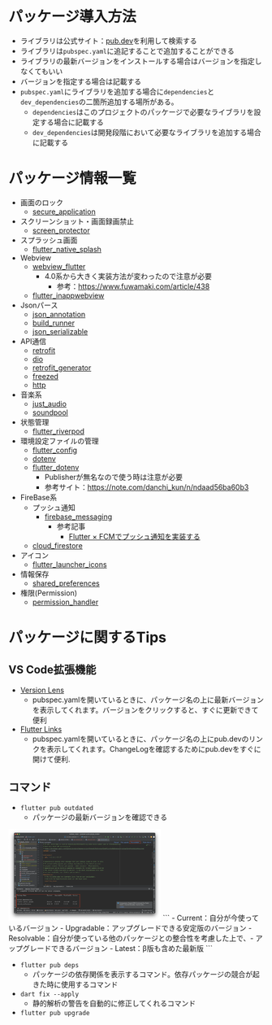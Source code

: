 # パッケージ導入方法
- ライブラリは公式サイト：[pub.dev](https://pub.dev/)を利用して検索する
- ライブラリは`pubspec.yaml`に追記することで追加することができる
- ライブラリの最新バージョンをインストールする場合はバージョンを指定しなくてもいい
- バージョンを指定する場合は記載する
- `pubspec.yaml`にライブラリを追加する場合に`dependencies`と`dev_dependencies`の二箇所追加する場所がある。
  - `dependencies`はこのプロジェクトのパッケージで必要なライブラリを設定する場合に記載する
  - `dev_dependencies`は開発段階において必要なライブラリを追加する場合に記載する

# パッケージ情報一覧
- 画面のロック
  - [secure_application](https://pub.dev/packages/secure_application)
- スクリーンショット・画面録画禁止
  - [screen_protector](https://pub.dev/packages/screen_protector)
- スプラッシュ画面
  - [flutter_native_splash](https://pub.dev/packages/flutter_native_splash)
- Webview
  - [webview_flutter](https://pub.dev/packages/webview_flutter)
    - 4.0系から大きく実装方法が変わったので注意が必要
      - 参考：https://www.fuwamaki.com/article/438
  - [flutter_inappwebview](https://pub.dev/packages/flutter_inappwebview)
- Jsonパース
  - [json_annotation](https://pub.dev/packages/json_annotation)
  - [build_runner](https://pub.dev/packages/build_runner)
  - [json_serializable](https://pub.dev/packages/json_serializable)
- API通信
  - [retrofit](https://pub.dev/packages/retrofit)
  - [dio](https://pub.dev/packages/dio)
  - [retrofit_generator](https://pub.dev/packages/retrofit_generator)
  - [freezed](https://pub.dev/packages/freezed)
  - [http](https://pub.dev/packages/http)
- 音楽系
  - [just_audio](https://pub.dev/packages/just_audio)
  - [soundpool](https://pub.dev/packages/soundpool)
- 状態管理
  - [flutter_riverpod](https://pub.dev/packages/flutter_riverpod)
- 環境設定ファイルの管理
  - [flutter_config](https://pub.dev/packages/flutter_config)
  - [dotenv](https://pub.dev/packages/dotenv/example)
  - [flutter_dotenv](https://pub.dev/packages/flutter_dotenv)
    - Publisherが無名なので使う時は注意が必要
    - 参考サイト：https://note.com/danchi_kun/n/ndaad56ba60b3
- FireBase系
  - プッシュ通知
    - [firebase_messaging](https://pub.dev/packages/firebase_messaging)
      - 参考記事
        - [Flutter × FCMでプッシュ通知を実装する](https://zenn.dev/flutteruniv_dev/articles/flutter_push_notification?redirected=1)
  - [cloud_firestore](https://pub.dev/packages/cloud_firestore)
- アイコン
  - [flutter_launcher_icons](https://pub.dev/packages/flutter_launcher_icons)
- 情報保存
  - [shared_preferences](https://pub.dev/packages/shared_preferences)
- 権限(Permission)
  - [permission_handler](https://pub.dev/packages/permission_handler)

# パッケージに関するTips
## VS Code拡張機能
- [Version Lens](https://marketplace.visualstudio.com/items?itemName=pflannery.vscode-versionlens)
  - pubspec.yamlを開いているときに、パッケージ名の上に最新バージョンを表示してくれます。バージョンをクリックすると、すぐに更新できて便利
- [Flutter Links](https://marketplace.visualstudio.com/items?itemName=djbkwon.flutter-dependency-docs)
  - pubspec.yamlを開いているときに、パッケージ名の上にpub.devのリンクを表示してくれます。ChangeLogを確認するためにpub.devをすぐに開けて便利.

## コマンド
- `flutter pub outdated`
  - パッケージの最新バージョンを確認できる
<img src="/Picture/Flutter/Commnd flutter pub outdated.png" width="300">
```
- Current：自分が今使っているバージョン
- Upgradable：アップグレードできる安定版のバージョン
- Resolvable：自分が使っている他のパッケージとの整合性を考慮した上で、- アップグレードできるバージョン
- Latest：β版も含めた最新版
```

- `flutter pub deps`
  - パッケージの依存関係を表示するコマンド。依存パッケージの競合が起きた時に使用するコマンド
- `dart fix --apply`
  - 静的解析の警告を自動的に修正してくれるコマンド
- `flutter pub upgrade`
  